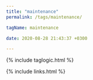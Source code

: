 ```yaml
---
title: "maintenance"
permalink: /tags/maintenance/

tagName: maintenance

date: 2020-08-28 21:43:37 +0300

---
```


{% include taglogic.html %}

{% include links.html %}
